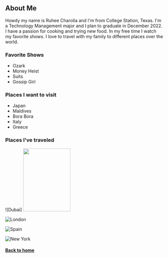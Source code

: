 ## About Me

Howdy my name is Ruhee Charolia and I'm from College Station, Texas. I'm a Technology Management major and I plan to graduate in December 2022. 
I have a passion for cooking and trying new food. In my free time I watch my favorite shows. I love to travel with my family to different places over the world. 

### Favorite Shows
- Ozark
- Money Heist
- Suits
- Gossip Girl

### Places I want to visit
- Japan
- Maldives
- Bora Bora
- Italy
- Greece

### Places I've traveled 

![Dubai] <img src="https://user-images.githubusercontent.com/98358771/152855137-c52b5d81-f37c-4a3f-abf6-965ae9b8b4de.jpeg" width="150" height="200">

![London](https://user-images.githubusercontent.com/98358771/152855551-4edb2670-6303-4a26-a4df-52712bad22df.jpeg)

![Spain](https://user-images.githubusercontent.com/98358771/152855634-2db5f194-c816-4ba4-bb21-5f8e24700f6b.jpeg)

![New York](https://user-images.githubusercontent.com/98358771/152855859-ceb19acc-78c5-4ee1-bf69-a4a6d1b951b1.jpeg)

#### [Back to home](index.md)
